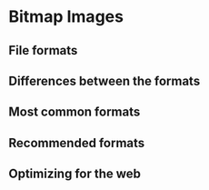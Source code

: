 # Bitmap Images

## File formats

## Differences between the formats

## Most common formats

## Recommended formats

## Optimizing for the web
